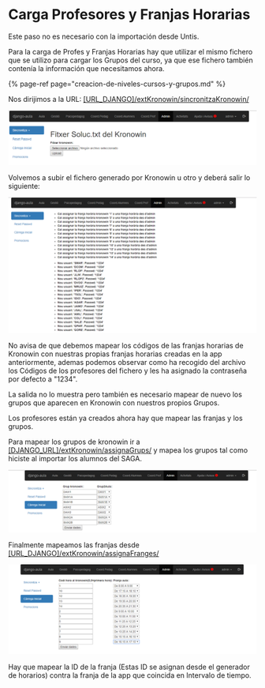 # Carga Profesores y Franjas Horarias

Este paso no es necesario con la importación desde Untis.

Para la carga de Profes y Franjas Horarias hay que utilizar el mismo fichero que se utilizo para cargar los Grupos del curso, ya que ese fichero también contenía la información que necesitamos ahora.

{% page-ref page="creacion-de-niveles-cursos-y-grupos.md" %}

Nos dirijimos a la URL: [\[URL\_DJANGO\]/extKronowin/sincronitzaKronowin/](https://djau.local/extKronowin/sincronitzaKronowin/)

![](../../.gitbook/assets/image%20%2828%29.png)

Volvemos a subir el fichero generado por Kronowin u otro y deberá salir lo siguiente:

![](../../.gitbook/assets/image%20%287%29.png)

No avisa de que debemos mapear los códigos de las franjas horarias de Kronowin con nuestras propias franjas horarias creadas en la app anteriormente, ademas podemos observar como ha recogido del archivo los Códigos de los profesores del fichero y les ha asignado la contraseña por defecto a "1234".

La salida no lo muestra pero también es necesario mapear de nuevo los grupos que aparecen en Kronowin con nuestros propios Grupos.

Los profesores están ya creados ahora hay que mapear las franjas y los grupos.

Para mapear los grupos de kronowin ir a [\[DJANGO\_URL\]/extKronowin/assignaGrups/](https://djau.local/extKronowin/assignaGrups/) y mapea los grupos tal como hiciste al importar los alumnos del SAGA.

![](../../.gitbook/assets/image%20%2818%29.png)

Finalmente mapeamos las franjas desde [\[URL\_DJANGO\]/extKronowin/assignaFranges/](https://djau.local/extKronowin/assignaFranges/)

![](../../.gitbook/assets/image%20%283%29.png)

Hay que mapear la ID de la franja \(Estas ID se asignan desde el generador de horarios\) contra la franja de la app que coincida en Intervalo de tiempo.

